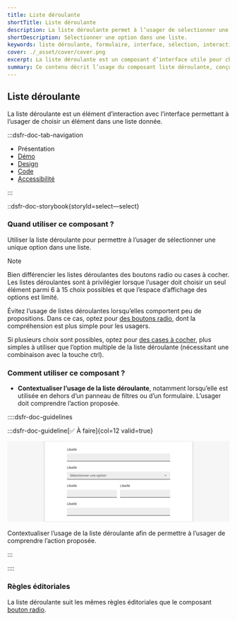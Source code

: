 ```yaml
---
title: Liste déroulante
shortTitle: Liste déroulante
description: La liste déroulante permet à l’usager de sélectionner une option unique parmi un ensemble de choix dans un espace limité.
shortDescription: Sélectionner une option dans une liste.
keywords: liste déroulante, formulaire, interface, sélection, interaction, design system, UX, UI, accessibilité, boutons radio, cases à cocher
cover: ./_asset/cover/cover.png
excerpt: La liste déroulante est un composant d’interface utile pour choisir un seul élément parmi plusieurs dans un espace restreint. Elle est recommandée entre 6 et 15 options.
summary: Ce contenu décrit l’usage du composant liste déroulante, conçu pour permettre à l’usager de sélectionner une seule option dans une liste lorsque l’espace est contraint. Il explique dans quels cas l’utiliser ou non, en comparaison avec les boutons radio ou les cases à cocher, selon le nombre de choix proposés. Des recommandations sont également données pour bien contextualiser son usage dans une interface et suivre les règles éditoriales adaptées. Ce guide s’adresse aux concepteurs d’interfaces soucieux de l’ergonomie et de la compréhension utilisateur.
---
```


## Liste déroulante

La liste déroulante est un élément d’interaction avec l’interface permettant à l’usager de choisir un élément dans une liste donnée.

:::dsfr-doc-tab-navigation

- Présentation
- [Démo](./demo/index.md)
- [Design](./design/index.md)
- [Code](./code/index.md)
- [Accessibilité](./accessibility/index.md)

:::

::dsfr-doc-storybook{storyId=select—select}

### Quand utiliser ce composant ?

Utiliser la liste déroulante pour permettre à l’usager de sélectionner une unique option dans une liste.

> [!NOTE]
> Bien différencier les listes déroulantes des boutons radio ou cases à cocher. Les listes déroulantes sont à privilégier lorsque l’usager doit choisir un seul élément parmi 6 à 15 choix possibles et que l’espace d’affichage des options est limité.

Évitez l’usage de listes déroulantes lorsqu’elles comportent peu de propositions. Dans ce cas, optez pour [des boutons radio](../../../radio/_part/doc/index.md), dont la compréhension est plus simple pour les usagers.

Si plusieurs choix sont possibles, optez pour [des cases à cocher](../../../checkbox/_part/doc/index.md), plus simples à utiliser que l’option multiple de la liste déroulante (nécessitant une combinaison avec la touche ctrl).

### Comment utiliser ce composant ?

- **Contextualiser l’usage de la liste déroulante**, notamment lorsqu’elle est utilisée en dehors d’un panneau de filtres ou d’un formulaire. L’usager doit comprendre l’action proposée.

::::dsfr-doc-guidelines

:::dsfr-doc-guideline[✅ À faire]{col=12 valid=true}

![À faire](./_asset/use/do-1.png)

Contextualiser l’usage de la liste déroulante afin de permettre à l’usager de comprendre l’action proposée.

:::

::::

### Règles éditoriales

La liste déroulante suit les mêmes règles éditoriales que le composant [bouton radio](../../../radio/_part/doc/index.md).
